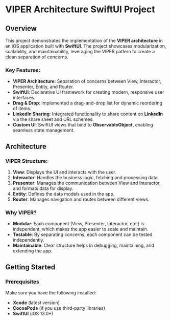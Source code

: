 # VIPER Architecture SwiftUI Project

## Overview
This project demonstrates the implementation of the **VIPER architecture** in an iOS application built with **SwiftUI**. The project showcases modularization, scalability, and maintainability, leveraging the VIPER pattern to create a clean separation of concerns.

### Key Features:
- **VIPER Architecture**: Separation of concerns between View, Interactor, Presenter, Entity, and Router.
- **SwiftUI**: Declarative UI framework for creating modern, responsive user interfaces.
- **Drag & Drop**: Implemented a drag-and-drop list for dynamic reordering of items.
- **LinkedIn Sharing**: Integrated functionality to share content on **LinkedIn** via the share sheet and URL schemes.
- **Custom UI**: SwiftUI views that bind to **ObservableObject**, enabling seamless state management.

## Architecture

### VIPER Structure:
1. **View**: Displays the UI and interacts with the user.
2. **Interactor**: Handles the business logic, fetching and processing data.
3. **Presenter**: Manages the communication between View and Interactor, and formats data for display.
4. **Entity**: Defines the data models used in the app.
5. **Router**: Manages navigation and routes between different views.

### Why VIPER?
- **Modular**: Each component (View, Presenter, Interactor, etc.) is independent, which makes the app easier to scale and maintain.
- **Testable**: By separating concerns, each component can be tested independently.
- **Maintainable**: Clear structure helps in debugging, maintaining, and extending the app.

## Getting Started

### Prerequisites
Make sure you have the following installed:
- **Xcode** (latest version)
- **CocoaPods** (if you use third-party libraries)
- **SwiftUI** (iOS 13.0+)

